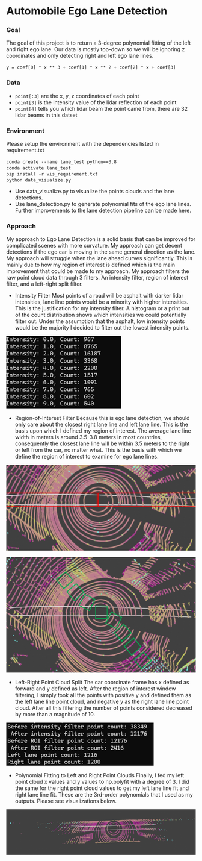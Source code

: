 # Automobile Ego Lane Detection


### Goal

The goal of this project is to return a 3-degree polynomial fitting of the left and right ego lane. Our data is mostly top-down so we will be ignoring z coordinates and only detecting right and left ego lane lines.
```
y = coef[0] * x ** 3 + coef[1] * x ** 2 + coef[2] * x + coef[3]
```

### Data 

+ `point[:3]` are the x, y, z coordinates of each point
+ `point[3]` is the intensity value of the lidar reflection of each point
+ `point[4]` tells you which lidar beam the point came from, there are 32 lidar beams in this datset

### Environment

Please setup the environment with the dependencies listed in requirement.txt
```
conda create --name lane_test python==3.8
conda activate lane_test
pip install -r vis_requirement.txt
python data_visualize.py
```
- Use data_visualize.py to visualize the points clouds and the lane detections.
- Use lane_detection.py to generate polynomial fits of the ego lane lines. Further improvements to the lane detection pipeline can be made here.

### Approach

My approach to Ego Lane Detection is a solid basis that can be improved for complicated scenes with more curvature. My approach can get decent detections if the ego car is moving in the same general direction as the lane. My approach will struggle when the lane ahead curves significantly. This is mainly due to how my region of interest is defined which is the main improvement that could be made to my approach. My approach filters the raw point cloud data through 3 filters. An intensity filter, region of interest filter, and a left-right split filter. 

- Intensity Filter
Most points of a road will be asphalt with darker lidar intensities, lane line points would be a minority with higher intensities. This is the justification for my intensity filter. A histogram or a print out of the count distribution shows which intensities we could potentially filter out. Under the assumption that the asphalt, low intensity points would be the majority I decided to filter out the lowest intensity points.

<p><img src="images/intensity_distribution.png" alt="Point Intensity Count Distribution"></p>

- Region-of-Interest Filter
Because this is ego lane detection, we should only care about the closest right lane line and left lane line. This is the basis upon which I defined my region of interest. The average lane line width in meters is around 3.5-3.8 meters in most countries, consequently the closest lane line will be within 3.5 meters to the right or left from the car, no matter what. This is the basis with which we define the region of interest to examine for ego lane lines.

<p><img src="images/current_approach.png" alt="Current Region-of-Interest"></p>
 
<p><img src="images/proposed_approach.png" alt="Proposed Windowed Region-of-Interest approach"></p>

- Left-Right Point Cloud Split
The car coordinate frame has x defined as forward and y defined as left. After the region of interest window filtering, I simply took all the points with positive y and defined them as the left lane line point cloud, and negative y as the right lane line point cloud. After all this filtering the number of points considered decreased by more than a magnitude of 10.

<p><img src="images/pointcount.png" alt="Point count order of magnitude smaller after filtering"></p>

- Polynomial Fitting to Left and Right Point Clouds
Finally, I fed my left point cloud x values and y values to np.polyfit with a degree of 3. I did the same for the right point cloud values to get my left lane line fit and right lane line fit. These are the 3rd-order polynomials that I used as my outputs. Please see visualizations below.

<p><img src="images/result0.png" alt="Scene 0 Lane Detection Result"></p>
